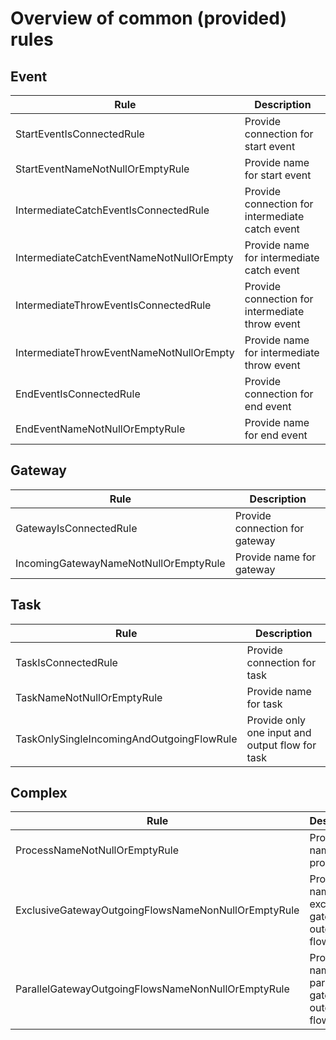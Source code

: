 # Overview of common (provided) rules

## Event
Rule | Description
--- | --- 
StartEventIsConnectedRule | Provide connection for start event
StartEventNameNotNullOrEmptyRule | Provide name for start event
IntermediateCatchEventIsConnectedRule | Provide connection for intermediate catch event
IntermediateCatchEventNameNotNullOrEmpty | Provide name for intermediate catch event
IntermediateThrowEventIsConnectedRule | Provide connection for intermediate throw event
IntermediateThrowEventNameNotNullOrEmpty | Provide name for intermediate throw event
EndEventIsConnectedRule | Provide connection for end event
EndEventNameNotNullOrEmptyRule | Provide name for end event

## Gateway
Rule | Description
--- | --- 
GatewayIsConnectedRule | Provide connection for gateway
IncomingGatewayNameNotNullOrEmptyRule | Provide name for gateway

## Task
Rule | Description
--- | --- 
TaskIsConnectedRule | Provide connection for task
TaskNameNotNullOrEmptyRule | Provide name for task
TaskOnlySingleIncomingAndOutgoingFlowRule | Provide only one input and output flow for task

## Complex
Rule | Description
--- | --- 
ProcessNameNotNullOrEmptyRule | Provide name for process
ExclusiveGatewayOutgoingFlowsNameNonNullOrEmptyRule | Provide name for exclusive gateway outgoing flows
ParallelGatewayOutgoingFlowsNameNonNullOrEmptyRule | Provide name for parallel gateway outgoing flows